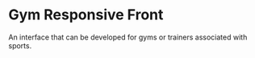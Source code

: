 # Gym Responsive Front 
An interface that can be developed for gyms or trainers associated with sports.
